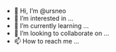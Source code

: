 - 👋 Hi, I’m @ursneo
- 👀 I’m interested in ...
- 🌱 I’m currently learning ...
- 💞️ I’m looking to collaborate on ...
- 📫 How to reach me ...

<!---
ursneo/ursneo is a ✨ special ✨ repository because its `README.md` (this file) appears on your GitHub profile.
You can click the Preview link to take a look at your changes.
--->
